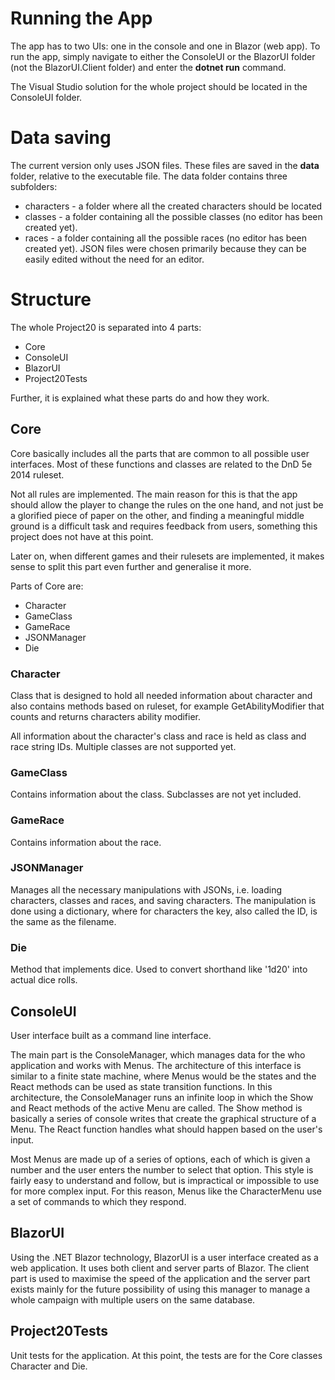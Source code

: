 # Running the App
The app has to two UIs: one in the console and one in Blazor (web app). To run the app, simply navigate to either the ConsoleUI or the BlazorUI folder (not the BlazorUI.Client folder) and enter the **dotnet run** command.

The Visual Studio solution for the whole project should be located in the ConsoleUI folder.

# Data saving
The current version only uses JSON files.  These files are saved in the **data** folder, relative to the executable file. The data folder contains three subfolders:
* characters - a folder where all the created characters should be located
* classes - a folder containing all the possible classes (no editor has been created yet).
* races - a folder containing all the possible races (no editor has been created yet).
JSON files were chosen primarily because they can be easily edited without the need for an editor.

# Structure
The whole Project20 is separated into 4 parts:
* Core
* ConsoleUI
* BlazorUI
* Project20Tests

Further, it is explained what these parts do and how they work.

## Core
Core basically includes all the parts that are common to all possible user interfaces. Most of these functions and classes are related to the DnD 5e 2014 ruleset.

Not all rules are implemented. The main reason for this is that the app should allow the player to change the rules on the one hand, and not just be a glorified piece of paper on the other, and finding a meaningful middle ground is a difficult task and requires feedback from users, something this project does not have at this point.

Later on, when different games and their rulesets are implemented, it makes sense to split this part even further and generalise it more.

Parts of Core are:
* Character
* GameClass
* GameRace
* JSONManager
* Die

### Character
Class that is designed to hold all needed information about character and also contains methods based on ruleset, for example GetAbilityModifier that counts and returns characters ability modifier.

All information about the character's class and race is held as class and race string IDs. Multiple classes are not supported yet.

### GameClass
Contains information about the class. Subclasses are not yet included.

### GameRace
Contains information about the race.

### JSONManager
Manages all the necessary manipulations with JSONs, i.e. loading characters, classes and races, and saving characters.
The manipulation is done using a dictionary, where for characters the key, also called the ID, is the same as the filename.

### Die
Method that implements dice. Used to convert shorthand like '1d20' into actual dice rolls.

## ConsoleUI
User interface built as a command line interface.

The main part is the ConsoleManager, which manages data for the who application and works with Menus. The architecture of this interface is similar to a finite state machine, where Menus would be the states and the React methods can be used as state transition functions. In this architecture, the ConsoleManager runs an infinite loop in which the Show and React methods of the active Menu are called.
The Show method is basically a series of console writes that create the graphical structure of a Menu. The React function handles what should happen based on the user's input.

Most Menus are made up of a series of options, each of which is given a number and the user enters the number to select that option. This style is fairly easy to understand and follow, but is impractical or impossible to use for more complex input. For this reason, Menus like the CharacterMenu use a set of commands to which they respond.

## BlazorUI
Using the .NET Blazor technology, BlazorUI is a user interface created as a web application. It uses both client and server parts of Blazor. The client part is used to maximise the speed of the application and the server part exists mainly for the future possibility of using this manager to manage a whole campaign with multiple users on the same database.

## Project20Tests
Unit tests for the application. At this point, the tests are for the Core classes Character and Die.